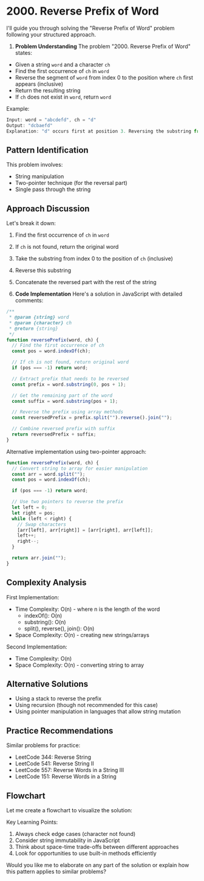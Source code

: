 # **2000. Reverse Prefix of Word**

I'll guide you through solving the "Reverse Prefix of Word" problem following your structured approach.

1. **Problem Understanding**
   The problem "2000. Reverse Prefix of Word" states:

- Given a string `word` and a character `ch`
- Find the first occurrence of `ch` in `word`
- Reverse the segment of `word` from index 0 to the position where `ch` first appears (inclusive)
- Return the resulting string
- If `ch` does not exist in `word`, return `word`

Example:

```javascript
Input: word = "abcdefd", ch = "d"
Output: "dcbaefd"
Explanation: "d" occurs first at position 3. Reversing the substring from 0 to 3 gives "dcba", and the final result is "dcbaefd"
```

## **Pattern Identification**

This problem involves:

- String manipulation
- Two-pointer technique (for the reversal part)
- Single pass through the string

## **Approach Discussion**

Let's break it down:

1. Find the first occurrence of `ch` in `word`
1. If `ch` is not found, return the original word
1. Take the substring from index 0 to the position of `ch` (inclusive)
1. Reverse this substring
1. Concatenate the reversed part with the rest of the string

1. **Code Implementation**
   Here's a solution in JavaScript with detailed comments:

```javascript
/**
 * @param {string} word
 * @param {character} ch
 * @return {string}
 */
function reversePrefix(word, ch) {
  // Find the first occurrence of ch
  const pos = word.indexOf(ch);

  // If ch is not found, return original word
  if (pos === -1) return word;

  // Extract prefix that needs to be reversed
  const prefix = word.substring(0, pos + 1);

  // Get the remaining part of the word
  const suffix = word.substring(pos + 1);

  // Reverse the prefix using array methods
  const reversedPrefix = prefix.split("").reverse().join("");

  // Combine reversed prefix with suffix
  return reversedPrefix + suffix;
}
```

Alternative implementation using two-pointer approach:

```javascript
function reversePrefix(word, ch) {
  // Convert string to array for easier manipulation
  const arr = word.split("");
  const pos = word.indexOf(ch);

  if (pos === -1) return word;

  // Use two pointers to reverse the prefix
  let left = 0;
  let right = pos;
  while (left < right) {
    // Swap characters
    [arr[left], arr[right]] = [arr[right], arr[left]];
    left++;
    right--;
  }

  return arr.join("");
}
```

## **Complexity Analysis**

First Implementation:

- Time Complexity: O(n) - where n is the length of the word
  - indexOf(): O(n)
  - substring(): O(n)
  - split(), reverse(), join(): O(n)
- Space Complexity: O(n) - creating new strings/arrays

Second Implementation:

- Time Complexity: O(n)
- Space Complexity: O(n) - converting string to array

## **Alternative Solutions**

- Using a stack to reverse the prefix
- Using recursion (though not recommended for this case)
- Using pointer manipulation in languages that allow string mutation

## **Practice Recommendations**

Similar problems for practice:

- LeetCode 344: Reverse String
- LeetCode 541: Reverse String II
- LeetCode 557: Reverse Words in a String III
- LeetCode 151: Reverse Words in a String

## **Flowchart**

Let me create a flowchart to visualize the solution:

Key Learning Points:

1. Always check edge cases (character not found)
2. Consider string immutability in JavaScript
3. Think about space-time trade-offs between different approaches
4. Look for opportunities to use built-in methods efficiently

Would you like me to elaborate on any part of the solution or explain how this pattern applies to similar problems?
